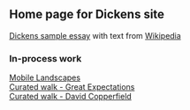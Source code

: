 ## Home page for Dickens site

[Dickens sample essay](/sample) with text from [Wikipedia](https://en.wikipedia.org/wiki/Charles_Dickens)

### In-process work

[Mobile Landscapes](/mobile-landscapes)  
[Curated walk - Great Expectations](/great-expectations-curated-walk)  
[Curated walk - David Copperfield](/gdavid-copperfield-curated-walk)  